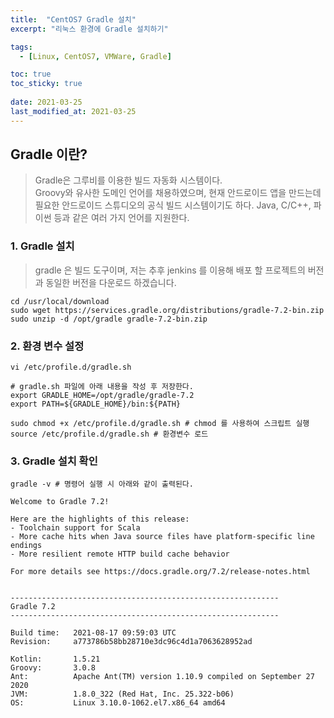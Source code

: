 ```yaml
---
title:  "CentOS7 Gradle 설치"
excerpt: "리눅스 환경에 Gradle 설치하기"

tags:
  - [Linux, CentOS7, VMWare, Gradle]

toc: true
toc_sticky: true
 
date: 2021-03-25
last_modified_at: 2021-03-25
---
```



## Gradle 이란?
> Gradle은 그루비를 이용한 빌드 자동화 시스템이다. <br>
Groovy와 유사한 도메인 언어를 채용하였으며, 현재 안드로이드 앱을 만드는데 필요한 안드로이드 스튜디오의 공식 빌드 시스템이기도 하다. Java, C/C++, 파이썬 등과 같은 여러 가지 언어를 지원한다.


### 1. Gradle 설치
  > gradle 은 빌드 도구이며, 저는 추후 jenkins 를 이용해 배포 할 프로젝트의 버전과 동일한 버전을 다운로드 하겠습니다.

  ```  
  cd /usr/local/download
  sudo wget https://services.gradle.org/distributions/gradle-7.2-bin.zip
  sudo unzip -d /opt/gradle gradle-7.2-bin.zip
  ```

### 2. 환경 변수 설정
  ```
  vi /etc/profile.d/gradle.sh

  # gradle.sh 파일에 아래 내용을 작성 후 저장한다.
  export GRADLE_HOME=/opt/gradle/gradle-7.2
  export PATH=${GRADLE_HOME}/bin:${PATH}

  sudo chmod +x /etc/profile.d/gradle.sh # chmod 를 사용하여 스크립트 실행
  source /etc/profile.d/gradle.sh # 환경변수 로드
  ```

### 3. Gradle 설치 확인
  ```
  gradle -v # 명령어 실행 시 아래와 같이 출력된다.

  Welcome to Gradle 7.2!

  Here are the highlights of this release:
  - Toolchain support for Scala
  - More cache hits when Java source files have platform-specific line endings
  - More resilient remote HTTP build cache behavior

  For more details see https://docs.gradle.org/7.2/release-notes.html


  ------------------------------------------------------------
  Gradle 7.2
  ------------------------------------------------------------

  Build time:   2021-08-17 09:59:03 UTC
  Revision:     a773786b58bb28710e3dc96c4d1a7063628952ad

  Kotlin:       1.5.21
  Groovy:       3.0.8
  Ant:          Apache Ant(TM) version 1.10.9 compiled on September 27 2020
  JVM:          1.8.0_322 (Red Hat, Inc. 25.322-b06)
  OS:           Linux 3.10.0-1062.el7.x86_64 amd64

  ```

